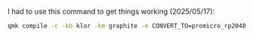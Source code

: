 I had to use this command to get things working (2025/05/17):

```bash
qmk compile -c -kb klor -km graphite -e CONVERT_TO=promicro_rp2040
```
